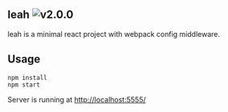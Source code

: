 leah ![v2.0.0](https://img.shields.io/badge/version-2.0.0-green.svg)
---

leah is a minimal react project with webpack config middleware.

## Usage

```
npm install
npm start
```

Server is running at [http://localhost:5555/](http://localhost:5555/)
